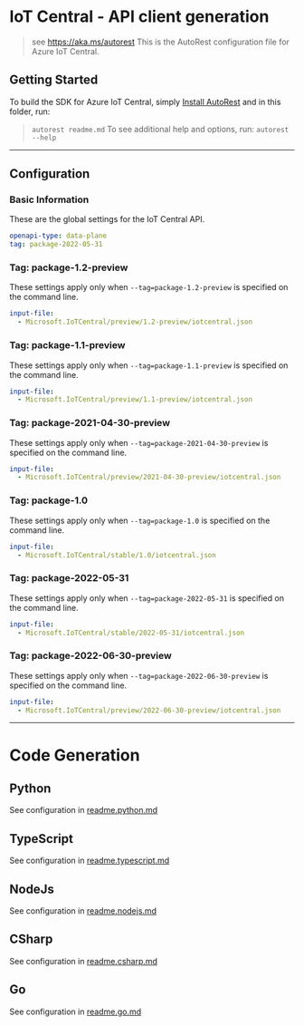 # IoT Central - API client generation
> see https://aka.ms/autorest
This is the AutoRest configuration file for Azure IoT Central.

## Getting Started
To build the SDK for Azure IoT Central, simply [Install AutoRest](https://aka.ms/autorest/install) and in this folder, run:
> `autorest readme.md`
To see additional help and options, run:
> `autorest --help`
---

## Configuration

### Basic Information

These are the global settings for the IoT Central API.

``` yaml
openapi-type: data-plane
tag: package-2022-05-31
```

### Tag: package-1.2-preview
These settings apply only when `--tag=package-1.2-preview` is specified on the command line.

```yaml $(tag) == 'package-1.2-preview'
input-file:
  - Microsoft.IoTCentral/preview/1.2-preview/iotcentral.json
```

### Tag: package-1.1-preview
These settings apply only when `--tag=package-1.1-preview` is specified on the command line.

```yaml $(tag) == 'package-1.1-preview'
input-file:
  - Microsoft.IoTCentral/preview/1.1-preview/iotcentral.json
```

### Tag: package-2021-04-30-preview
These settings apply only when `--tag=package-2021-04-30-preview` is specified on the command line.

```yaml $(tag) == 'package-2021-04-30-preview'
input-file:
  - Microsoft.IoTCentral/preview/2021-04-30-preview/iotcentral.json
```

### Tag: package-1.0
These settings apply only when `--tag=package-1.0` is specified on the command line.

```yaml $(tag) == 'package-1.0'
input-file:
  - Microsoft.IoTCentral/stable/1.0/iotcentral.json
```

### Tag: package-2022-05-31
These settings apply only when `--tag=package-2022-05-31` is specified on the command line.

```yaml $(tag) == 'package-2022-05-31'
input-file:
  - Microsoft.IoTCentral/stable/2022-05-31/iotcentral.json
```

### Tag: package-2022-06-30-preview
These settings apply only when `--tag=package-2022-06-30-preview` is specified on the command line.

```yaml $(tag) == 'package-2022-06-30-preview'
input-file:
  - Microsoft.IoTCentral/preview/2022-06-30-preview/iotcentral.json
```
---

# Code Generation

## Python

See configuration in [readme.python.md](./readme.python.md)

## TypeScript

See configuration in [readme.typescript.md](./readme.typescript.md)

## NodeJs

See configuration in [readme.nodejs.md](./readme.nodejs.md)

## CSharp

See configuration in [readme.csharp.md](./readme.csharp.md)

## Go

See configuration in [readme.go.md](./readme.go.md)